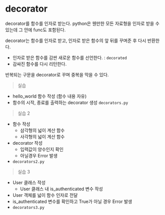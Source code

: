 # decorator
decorator를 함수를 인자로 받는다.
python은 웬만한 모든 자료형을 인자로 받을 수 있는데 그 안에 func도 포함된다.

decorator는 함수를 인자로 받고, 인자로 받은 함수의 앞 뒤를 꾸며준 후 다시 반환한다.

- 인자로 받은 함수를 감싼 새로운 함수를 선언한다. : `decorated`
- 감싸진 함수를 다시 리턴한다.

반복되는 구문을 decorator로 꾸며 중복을 막을 수 있다.

> 실습 
- hello_world 함수 작성 (함수 내용 자유)
- 함수의 시작, 종료를 출력하는 decorator 생성
`decorators.py`


> 실습 2
- 함수 작성
    - 삼각형의 넓이 계산 함수
    - 사각형의 넓이 계산 함수
- decorator 작성
    - 입력값이 양수인지 확인
    - 아닐경우 Error 발생
- `decorators2.py`


> 실습 3
- User 클래스 작성
    - User 클래스 내 is_authenticated 변수 작성
- User 객체를 넓이 함수 인자로 전달
- is_authenticated 변수를 확인하고 True가 아닐 경우 Error 발생
- `decorators3.py`